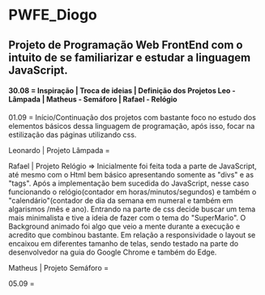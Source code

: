 # PWFE_Diogo

<h2> Projeto de Programação Web FrontEnd com o intuito de se familiarizar e estudar a linguagem JavaScript. </h2>

<h4> 30.08 = Inspiração | Troca de ideias | Definição dos Projetos
        Leo - Lâmpada | Matheus - Semáforo | Rafael - Relógio </h4>



01.09 = Início/Continuação dos projetos com bastante foco no estudo dos elementos básicos dessa linguagem de programação, após isso, focar na estilização das páginas utilizando css.

Leonardo | Projeto Lâmpada =

Rafael | Projeto Relógio =>
Inicialmente foi feita toda a parte de JavaScript, até mesmo com o Html bem básico apresentando somente as "divs" e as "tags". Após a implementação bem sucedida do JavaScript, nesse caso funcionando o relógio(contador em horas/minutos/segundos) e também o "calendário"(contador de dia da semana em numeral e também em algarismos /mês e ano).
Entrando na parte de css decide buscar um tema mais minimalista e tive a ideia de fazer com o tema do "SuperMario". O Background animado foi algo que veio a mente durante a execução e acredito que combinou bastante. Em relação a responsividade o layout se encaixou em diferentes tamanho de telas, sendo testado na parte do desenvolvedor na guia do Google Chrome e também do Edge.      


Matheus | Projeto Semáforo = 



05.09 = 
